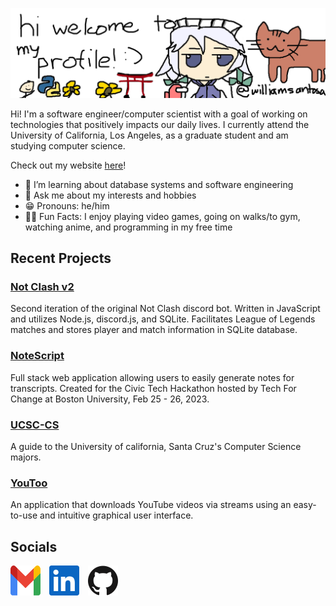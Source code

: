 ![My Profile Banner](Media/Banner.png "i drew this using my mouse LOL 💀💀💀")

Hi! I'm a software engineer/computer scientist with a goal of working on technologies that positively impacts our daily lives. I currently attend the University of California, Los Angeles, as a graduate student and am studying computer science.

Check out my website [here](https://williamsantosa.github.io)!

- 🌱 I’m learning about database systems and software engineering
- 💬 Ask me about my interests and hobbies
- 😁 Pronouns: he/him
- 🏋️‍♂️ Fun Facts: I enjoy playing video games, going on walks/to gym, watching anime, and programming in my free time

## Recent Projects

### [Not Clash v2](https://github.com/williamsantosa/Not-Clash-v2)

Second iteration of the original Not Clash discord bot. Written in JavaScript and utilizes Node.js, discord.js, and SQLite. Facilitates League of Legends matches and stores player and match information in SQLite database.

### [NoteScript](https://github.com/williamsantosa/TFC-Boston-Hackathon-2023)

Full stack web application allowing users to easily generate notes for transcripts. Created for the Civic Tech Hackathon hosted by Tech For Change at Boston University, Feb 25 - 26, 2023.

### [UCSC-CS](https://github.com/williamsantosa/ucsc-cs)

A guide to the University of california, Santa Cruz's Computer Science majors.

### [YouToo](https://github.com/williamsantosa/YouToo)

An application that downloads YouTube videos via streams using an easy-to-use and intuitive graphical user interface.

## Socials

<a href="mailto:williamwsantosa@gmail.com" style="margin-right:10px;"><img alt="Gmail" title="Gmail" height="48" width="48" src="Media/gmail.svg"></a>
<a href="https://www.linkedin.com/in/williamsantosa/"><img alt="LinkedIn" title="LinkedIn" height="48" width="48" src="Media/linkedin.svg"></a>
<a href="https://github.com/williamsantosa" style="margin-left:10px;"><img alt="GitHub" title="GitHub" height="48" width="48" src="Media/github.svg"></a>